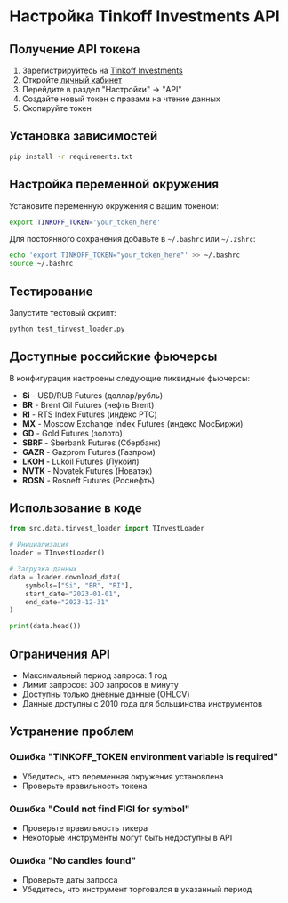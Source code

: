 # Настройка Tinkoff Investments API

## Получение API токена

1. Зарегистрируйтесь на [Tinkoff Investments](https://www.tinkoff.ru/invest/)
2. Откройте [личный кабинет](https://www.tinkoff.ru/invest/account/)
3. Перейдите в раздел "Настройки" → "API"
4. Создайте новый токен с правами на чтение данных
5. Скопируйте токен

## Установка зависимостей

```bash
pip install -r requirements.txt
```

## Настройка переменной окружения

Установите переменную окружения с вашим токеном:

```bash
export TINKOFF_TOKEN='your_token_here'
```

Для постоянного сохранения добавьте в `~/.bashrc` или `~/.zshrc`:

```bash
echo 'export TINKOFF_TOKEN="your_token_here"' >> ~/.bashrc
source ~/.bashrc
```

## Тестирование

Запустите тестовый скрипт:

```bash
python test_tinvest_loader.py
```

## Доступные российские фьючерсы

В конфигурации настроены следующие ликвидные фьючерсы:

- **Si** - USD/RUB Futures (доллар/рубль)
- **BR** - Brent Oil Futures (нефть Brent)
- **RI** - RTS Index Futures (индекс РТС)
- **MX** - Moscow Exchange Index Futures (индекс МосБиржи)
- **GD** - Gold Futures (золото)
- **SBRF** - Sberbank Futures (Сбербанк)
- **GAZR** - Gazprom Futures (Газпром)
- **LKOH** - Lukoil Futures (Лукойл)
- **NVTK** - Novatek Futures (Новатэк)
- **ROSN** - Rosneft Futures (Роснефть)

## Использование в коде

```python
from src.data.tinvest_loader import TInvestLoader

# Инициализация
loader = TInvestLoader()

# Загрузка данных
data = loader.download_data(
    symbols=["Si", "BR", "RI"],
    start_date="2023-01-01",
    end_date="2023-12-31"
)

print(data.head())
```

## Ограничения API

- Максимальный период запроса: 1 год
- Лимит запросов: 300 запросов в минуту
- Доступны только дневные данные (OHLCV)
- Данные доступны с 2010 года для большинства инструментов

## Устранение проблем

### Ошибка "TINKOFF_TOKEN environment variable is required"
- Убедитесь, что переменная окружения установлена
- Проверьте правильность токена

### Ошибка "Could not find FIGI for symbol"
- Проверьте правильность тикера
- Некоторые инструменты могут быть недоступны в API

### Ошибка "No candles found"
- Проверьте даты запроса
- Убедитесь, что инструмент торговался в указанный период 